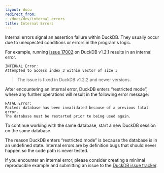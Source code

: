 ```yaml
---
layout: docu
redirect_from:
- /docs/dev/internal_errors
title: Internal Errors
---
```


Internal errors signal an assertion failure within DuckDB. They usually occur due to unexpected conditions or errors in the program's logic.

For example, running [issue 17002](https://github.com/duckdb/duckdb/issues/17002) on DuckDB v1.2.1 results in an internal error.

```console
INTERNAL Error:
Attempted to access index 3 within vector of size 3
```

> The issue is fixed in DuckDB v1.2.2 and newer versions.

After encountering an internal error, DuckDB enters “restricted mode”, where any further operations will result in the following error message:

```console
FATAL Error:
Failed: database has been invalidated because of a previous fatal error.
The database must be restarted prior to being used again.
```

To continue working with the same database, start a new DuckDB session on the same database.

The reason DuckDB enters “restricted mode” is because the database is in an undefined state. Internal errors are by definition bugs that should never happen so the code path is never tested.

If you encounter an internal error, please consider creating a minimal reproducible example and submitting an issue to the [DuckDB issue tracker](https://github.com/duckdb/duckdb/issues/new/choose).
